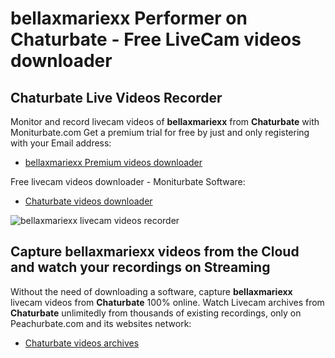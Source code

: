 # bellaxmariexx Performer on Chaturbate - Free LiveCam videos downloader

## Chaturbate Live Videos Recorder

Monitor and record livecam videos of **bellaxmariexx** from **Chaturbate** with Moniturbate.com
Get a premium trial for free by just and only registering with your Email address:
* [bellaxmariexx Premium videos downloader](https://moniturbate.com/request-demo-licence-key.html)

Free livecam videos downloader - Moniturbate Software:
* [Chaturbate videos downloader](https://moniturbate.com/moniturbate-download-software.html)

![bellaxmariexx livecam videos recorder](https://peachurnet.com/templates/moniturbate-software.png)


## Capture bellaxmariexx videos from the Cloud and watch your recordings on Streaming

Without the need of downloading a software, capture **bellaxmariexx** livecam videos from **Chaturbate** 100% online.
Watch Livecam archives from **Chaturbate** unlimitedly from thousands of existing recordings, only on Peachurbate.com and its websites network:
* [Chaturbate videos archives](https://peachurnet.com/)
